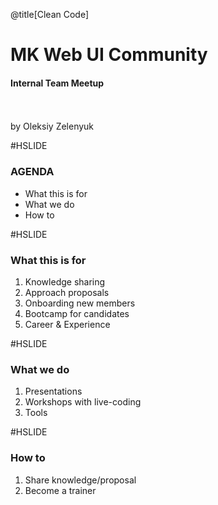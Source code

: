 @title[Clean Code]

# <span class="gold">MK</span> Web UI Community

#### Internal Team Meetup
<br>
<br>
<span class="byline">by Oleksiy Zelenyuk</span>

#HSLIDE
### AGENDA
- What this is for <!-- .element: class="fragment" -->
- What we do       <!-- .element: class="fragment" -->
- How to           <!-- .element: class="fragment" -->

#HSLIDE
### What this is for

1. Knowledge sharing       <!-- .element: class="fragment" -->
1. Approach proposals      <!-- .element: class="fragment" -->
1. Onboarding new members  <!-- .element: class="fragment" -->
1. Bootcamp for candidates <!-- .element: class="fragment" -->
1. Career & Experience     <!-- .element: class="fragment" -->

#HSLIDE
### What we do

1. Presentations              <!-- .element: class="fragment" -->
1. Workshops with live-coding <!-- .element: class="fragment" -->
1. Tools                      <!-- .element: class="fragment" -->

#HSLIDE
### How to

1. Share knowledge/proposal <!-- .element: class="fragment" -->
1. Become a trainer         <!-- .element: class="fragment" -->
